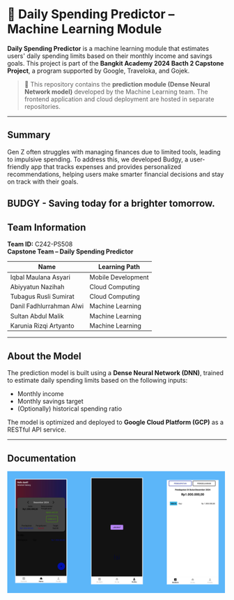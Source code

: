 # 💸 Daily Spending Predictor – Machine Learning Module

**Daily Spending Predictor** is a machine learning module that estimates users' daily spending limits based on their monthly income and savings goals. This project is part of the **Bangkit Academy 2024 Bacth 2 Capstone Project**, a program supported by Google, Traveloka, and Gojek.

> 📌 This repository contains the **prediction module (Dense Neural Network model)** developed by the Machine Learning team. The frontend application and cloud deployment are hosted in separate repositories.

---
## Summary
Gen Z often struggles with managing finances due to limited tools, leading to impulsive spending. To address this, we developed Budgy, a user-friendly app that tracks expenses and provides personalized recommendations, helping users make smarter financial decisions and stay on track with their goals.

**BUDGY - Saving today for a brighter tomorrow.**
---
## Team Information

**Team ID:** C242-PS508  
**Capstone Team – Daily Spending Predictor**

| Name                        | Learning Path        |
|-----------------------------|----------------------|
| Iqbal Maulana Asyari        | Mobile Development   |
| Abiyyatun Nazihah           | Cloud Computing      |
| Tubagus Rusli Sumirat       | Cloud Computing      |
| Danil Fadhlurrahman Alwi    | Machine Learning     |
| Sultan Abdul Malik          | Machine Learning     |
| Karunia Rizqi Artyanto      | Machine Learning     |

---

## About the Model

The prediction model is built using a **Dense Neural Network (DNN)**, trained to estimate daily spending limits based on the following inputs:

- Monthly income
- Monthly savings target
- (Optionally) historical spending ratio

The model is optimized and deployed to **Google Cloud Platform (GCP)** as a RESTful API service.

---
## Documentation
<img src="dailyspending.png" width="500"/>
